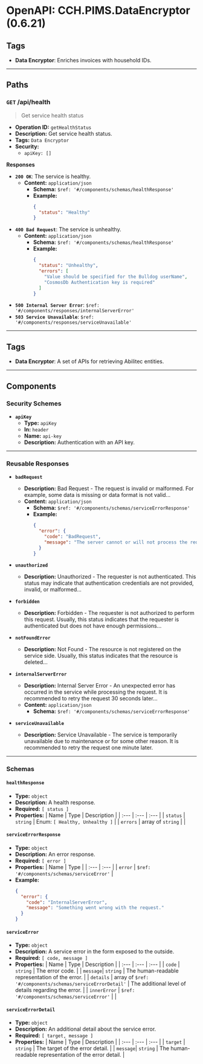 # OpenAPI: CCH.PIMS.DataEncryptor (0.6.21)

## Tags

* **Data Encryptor**: Enriches invoices with household IDs.

---

## Paths

### `GET` /api/health

> Get service health status

  * **Operation ID:** `getHealthStatus`
  * **Description:** Get service health status.
  * **Tags:** `Data Encryptor`
  * **Security:**
      * `apiKey: []`

**Responses**

  * **`200 OK`**: The service is healthy.
      * **Content:** `application/json`
          * **Schema:** `$ref: '#/components/schemas/healthResponse'`
          * **Example:**
            ```json
            {
              "status": "Healthy"
            }
            ```
  * **`400 Bad Request`**: The service is unhealthy.
      * **Content:** `application/json`
          * **Schema:** `$ref: '#/components/schemas/healthResponse'`
          * **Example:**
            ```json
            {
              "status": "Unhealthy",
              "errors": [
                "Value should be specified for the Bulldog userName",
                "CosmosDb Authentication key is required"
              ]
            }
            ```
  * **`500 Internal Server Error`**: `$ref: '#/components/responses/internalServerError'`
  * **`503 Service Unavailable`**: `$ref: '#/components/responses/serviceUnavailable'`

-----

## Tags

  * **Data Encryptor**: A set of APIs for retrieving Abilitec entities.

-----

## Components

### Security Schemes

  * **`apiKey`**
      * **Type:** `apiKey`
      * **In:** `header`
      * **Name:** `api-key`
      * **Description:** Authentication with an API key.

-----

### Reusable Responses

  * **`badRequest`**

      * **Description:** Bad Request - The request is invalid or malformed. For example, some data is missing or data format is not valid...
      * **Content:** `application/json`
          * **Schema:** `$ref: '#/components/schemas/serviceErrorResponse'`
          * **Example:**
            ```json
            {
              "error": {
                "code": "BadRequest",
                "message": "The server cannot or will not process the request due to something that is perceived to be a client error."
              }
            }
            ```

  * **`unauthorized`**

      * **Description:** Unauthorized - The requester is not authenticated. This status may indicate that authentication credentials are not provided, invalid, or malformed...

  * **`forbidden`**

      * **Description:** Forbidden - The requester is not authorized to perform this request. Usually, this status indicates that the requester is authenticated but does not have enough permissions...

  * **`notFoundError`**

      * **Description:** Not Found - The resource is not registered on the service side. Usually, this status indicates that the resource is deleted...

  * **`internalServerError`**

      * **Description:** Internal Server Error - An unexpected error has occurred in the service while processing the request. It is recommended to retry the request 30 seconds later...
      * **Content:** `application/json`
          * **Schema:** `$ref: '#/components/schemas/serviceErrorResponse'`

  * **`serviceUnavailable`**

      * **Description:** Service Unavailable - The service is temporarily unavailable due to maintenance or for some other reason. It is recommended to retry the request one minute later.

-----

### Schemas

#### `healthResponse`

  * **Type:** `object`
  * **Description:** A health response.
  * **Required:** `[ status ]`
  * **Properties:**
    | Name | Type | Description |
    | :--- | :--- | :--- |
    | `status` | `string` | Enum: `[ Healthy, Unhealthy ]` |
    | `errors` | array of `string` | |

#### `serviceErrorResponse`

  * **Type:** `object`
  * **Description:** An error response.
  * **Required:** `[ error ]`
  * **Properties:**
    | Name | Type |
    | :--- | :--- |
    | `error` | `$ref: '#/components/schemas/serviceError'` |
  * **Example:**
    ```json
    {
      "error": {
        "code": "InternalServerError",
        "message": "Something went wrong with the request."
      }
    }
    ```

#### `serviceError`

  * **Type:** `object`
  * **Description:** A service error in the form exposed to the outside.
  * **Required:** `[ code, message ]`
  * **Properties:**
    | Name | Type | Description |
    | :--- | :--- | :--- |
    | `code` | `string` | The error code. |
    | `message`| `string` | The human-readable representation of the error. |
    | `details` | array of `$ref: '#/components/schemas/serviceErrorDetail'` | The additional level of details regarding the error. |
    | `innerError` | `$ref: '#/components/schemas/serviceError'` | |

#### `serviceErrorDetail`

  * **Type:** `object`
  * **Description:** An additional detail about the service error.
  * **Required:** `[ target, message ]`
  * **Properties:**
    | Name | Type | Description |
    | :--- | :--- | :--- |
    | `target` | `string` | The target of the error detail. |
    | `message`| `string` | The human-readable representation of the error detail. |